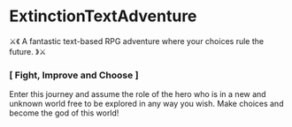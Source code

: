 # ExtinctionTextAdventure
⚔️《 A fantastic text-based RPG adventure where your choices rule the future. 》⚔️

### [ Fight, Improve and Choose ]

Enter this journey and assume the role of the hero who is in a new and unknown world free to be explored in any way you wish. Make choices and become the god of this world!
